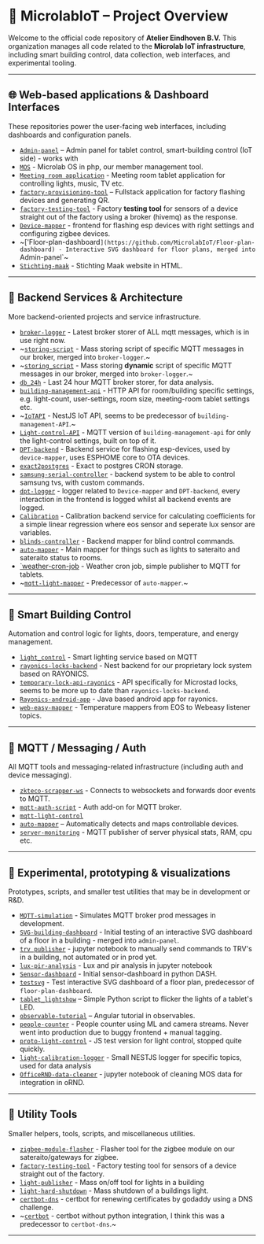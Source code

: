 # 🏢 MicrolabIoT – Project Overview

Welcome to the official code repository of **Atelier Eindhoven B.V.** This organization manages all code related to the **Microlab IoT infrastructure**, including smart building control, data collection, web interfaces, and experimental tooling.

---

## 🌐 Web-based applications & Dashboard Interfaces

These repositories power the user-facing web interfaces, including dashboards and configuration panels.
- [`Admin-panel`](https://github.com/MicrolabIoT/TabletAdminSPA) – Admin panel for tablet control, smart-building control (IoT side) - works with
- [`MOS`](https://github.com/MicrolabIoT/MOS) - Microlab OS in php, our member management tool.
- [`Meeting room application`](https://github.com/MicrolabIoT/TabletSPA) - Meeting room tablet application for controlling lights, music, TV etc.
- [`factory-provisioning-tool`](https://github.com/MicrolabIoT/factory-provisiong-tool) – Fullstack application for factory flashing devices and generating QR.
- [`factory-testing-tool`](https://github.com/MicrolabIoT/factory-testing-tool) - Factory **testing tool** for sensors of a device straight out of the factory using a broker (hivemq) as the response.
- [`Device-mapper`](https://github.com/MicrolabIoT/zigbee-helper-tool) - frontend for flashing esp devices with right settings and configuring zigbee devices.
- ~['Floor-plan-dashboard`](https://github.com/MicrolabIoT/Floor-plan-dashboard) - Interactive SVG dashboard for floor plans, merged into `Admin-panel`~
- [`Stichting-maak`](https://github.com/MicrolabIoT/stichtingmaak) - Stichting Maak website in HTML.

---

## 🔧 Backend Services & Architecture

More backend-oriented projects and service infrastructure.
- [`broker-logger`](https://github.com/MicrolabIoT/broker-logger) - Latest broker storer of ALL mqtt messages, which is in use right now.
- ~[`storing-script`](https://github.com/MicrolabIoT/storing-script) - Mass storing script of specific MQTT messages in our broker, merged into `broker-logger`.~
- ~[`storing_script`](https://github.com/MicrolabIoT/storing_script) - Mass storing **dynamic** script of specific MQTT messages in our broker, merged into `broker-logger`.~
- [`db_24h`](https://github.com/MicrolabIoT/db_24h) - Last 24 hour MQTT broker storer, for data analysis.
- [`building-management-api`](https://github.com/MicrolabIoT/TabletAPI) - HTTP API for room/building specific settings, e.g. light-count, user-settings, room size, meeting-room tablet settings etc.
- ~[`IoTAPI`](https://github.com/MicrolabIoT/IoTAPI-nestJS) - NestJS IoT API, seems to be predecessor of `building-management-API`.~
- [`Light-control-API`](https://github.com/MicrolabIoT/light_control_MQTT_API) - MQTT version of `building-management-api` for only the light-control settings, built on top of it.
- [`DPT-backend`](https://github.com/MicrolabIoT/microlab-dpt-PROD) - Backend service for flashing esp-devices, used by `device-mapper`, uses ESPHOME core to OTA devices.
- [`exact2postgres`](https://github.com/MicrolabIoT/exact_to_postgres) - Exact to postgres CRON storage.
- [`samsung-serial-controller`](https://github.com/MicrolabIoT/samsung-tv-serial-controller) - backend system to be able to control samsung tvs, with custom commands.
- [`dpt-logger`](https://github.com/MicrolabIoT/dpt-logger) - logger related to `Device-mapper` and `DPT-backend`, every interaction in the frontend is logged whilst all backend events are logged.
- [`Calibration`](https://github.com/MicrolabIoT/Calibration) - Calibration backend service for calculating coefficients for a simple linear regression where eos sensor and seperate lux sensor are variables.
- [`blinds-controller`](https://github.com/MicrolabIoT/blinds-controller) - Backend mapper for blind control commands.
- [`auto-mapper`](https://github.com/MicrolabIoT/auto-mapper) - Main mapper for things such as lights to sateraito and sateraito status to rooms.
- [`weather-cron-job](https://github.com/MicrolabIoT/weather-cron-job) - Weather cron job, simple publisher to MQTT for tablets.
- ~[`mqtt-light-mapper`](https://github.com/MicrolabIoT/mqtt-light-mapper) - Predecessor of `auto-mapper`.~  
---

## 🏢 Smart Building Control

Automation and control logic for lights, doors, temperature, and energy management.

- [`light_control`](https://github.com/MicrolabIoT/light_control_4) - Smart lighting service based on MQTT
- [`rayonics-locks-backend`](https://github.com/MicrolabIoT/rayonics-locks-backend`) - Nest backend for our proprietary lock system based on RAYONICS.
- [`temporary-lock-api-rayonics`](https://github.com/MicrolabIoT/temporary-lock-api-microstad) - API specifically for Microstad locks, seems to be more up to date than `rayonics-locks-backend`.
- [`Rayonics-android-app`](https://github.com/MicrolabIoT/rayonics-android-app) - Java based android app for rayonics.
- [`web-easy-mapper`](https://github.com/MicrolabIoT/webeasy-mapper) - Temperature mappers from EOS to Webeasy listener topics.



---

## 📡 MQTT / Messaging / Auth

All MQTT tools and messaging-related infrastructure (including auth and device messaging).

- [`zkteco-scrapper-ws`](https://github.com/MicrolabIoT/zkteco-scrapper-ws) - Connects to websockets and forwards door events to MQTT.
- [`mqtt-auth-script`](https://github.com/MicrolabIoT/mqtt-auth-script) - Auth add-on for MQTT broker.
- [`mqtt-light-control`](https://github.com/MicrolabIoT/mqtt-light-control)
- [`auto-mapper`](https://github.com/MicrolabIoT/auto-mapper) – Automatically detects and maps controllable devices.
- [`server-monitoring`](https://github.com/MicrolabIoT/server-monitoring) - MQTT publisher of server physical stats, RAM, cpu etc.

---

## 🧠 Experimental, prototyping & visualizations

Prototypes, scripts, and smaller test utilities that may be in development or R&D.

- [`MQTT-simulation`](https://github.com/MicrolabIoT/MQTT-Sim-Tool) - Simulates MQTT broker prod messages in development.
- [`SVG-building-dashboard`](https://github.com/MicrolabIoT/Floor-plan-dashboard) - Initial testing of an interactive SVG dashboard of a floor in a building - merged into `admin-panel`.
- [`trv publisher`](https://github.com/MicrolabIoT/trv-publisher) - jupyter notebook to manually send commands to TRV's in a building, not automated or in prod yet.
- [`lux-pir-analysis`](https://github.com/MicrolabIoT/rb-lux-and-pir-analysis) - Lux and pir analysis in jupyter notebook
- [`Sensor-dashboard`](https://github.com/MicrolabIoT/Dashboard_sensors) - Initial sensor-dashboard in python DASH.
- [`testsvg`](https://github.com/MicrolabIoT/testsvg) - Test interactive SVG dashboard of a floor plan, predecessor of `floor-plan-dashboard`.
- [`tablet_lightshow`](https://github.com/MicrolabIoT/Tablet_lightshow) – Simple Python script to flicker the lights of a tablet's LED.
- [`observable-tutorial`](https://github.com/MicrolabIoT/observable-tutorial) – Angular tutorial in observables.
- [`people-counter`](https://github.com/MicrolabIoT/peopleCounter) - People counter using ML and camera streams. Never went into production due to buggy frontend + manual tagging.
- [`proto-light-control`](https://github.com/MicrolabIoT/proto-light-control) - JS test version for light control, stopped quite quickly.
- [`light-calibration-logger`](https://github.com/MicrolabIoT/light-calibration-logger) - Small NESTJS logger for specific topics, used for data analysis
- [`OfficeRND-data-cleaner`](https://github.com/MicrolabIoT/OfficeRND) - jupyter notebook of cleaning MOS data for integration in oRND.
  

---

## 🧰 Utility Tools

Smaller helpers, tools, scripts, and miscellaneous utilities.

- [`zigbee-module-flasher`](https://github.com/MicrolabIoT/zigbee-module-flasher) - Flasher tool for the zigbee module on our sateraito/gateways for zigbee.
- [`factory-testing-tool`](https://github.com/MicrolabIoT/factory-testing-tool) - Factory testing tool for sensors of a device straight out of the factory.
- [`light-publisher`](https://github.com/MicrolabIoT/lights-publisher) - Mass on/off tool for lights in a building
- [`light-hard-shutdown`](https://github.com/MicrolabIoT/Light_hard_shutdown) - Mass shutdown of a buildings light.
- [`certbot-dns`](https://github.com/MicrolabIoT/certbot-script-dns-godaddy) - certbot for renewing certificates by godaddy using a DNS challenge.
- ~[`certbot`](https://github.com/MicrolabIoT/certbot-cloudflare) - certbot without python integration, I think this was a predecessor to `certbot-dns`.~
---
